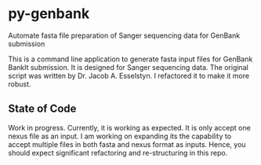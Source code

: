# py-genbank
Automate fasta file preparation of Sanger sequencing data for GenBank submission 

This is a command line application to generate fasta input files for GenBank BankIt submission. It is designed for Sanger sequencing data. The original script was written by Dr. Jacob A. Esselstyn. I refactored it to make it more robust. 

## State of Code
Work in progress. Currently, it is working as expected. It is only accept one nexus file as an input. I am working on expanding its the capability to accept multiple files in both fasta and nexus format as inputs. Hence, you should expect significant refactoring and re-structuring in this repo.



